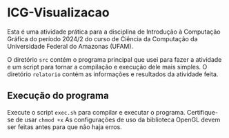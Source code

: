 # ICG-Visualizacao

Esta é uma atividade prática para a disciplina de Introdução à Computação Gráfica do período 2024/2 do curso de Ciência da Computação da Universidade Federal do Amazonas (UFAM).

O diretório ```src``` contém o programa principal que usei para fazer a atividade e um script para tornar a compilação e execução dele mais simples. O diretório ```relatorio``` contém as informações e resultados da atividade feita.

## Execução do programa
Execute o script ```exec.sh``` para compilar e executar o programa. Certifique-se de usar ```chmod +x``` As configurações de uso da biblioteca OpenGL devem ser feitas antes para que não haja erros.
